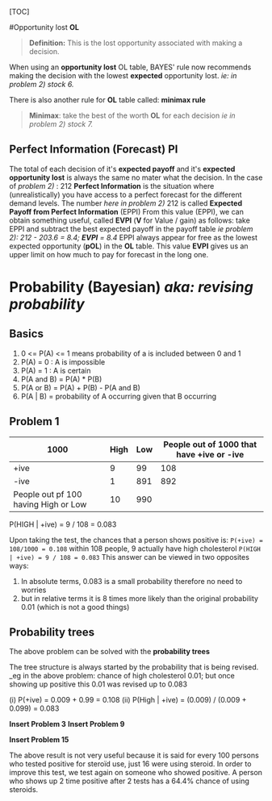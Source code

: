 [TOC]

#Opportunity lost **OL**
> __Definition:__ This is the lost opportunity associated with making a decision.

When using an **opportunity lost** OL table, BAYES' rule now recommends making the decision with the lowest **expected** opportunity lost. _ie: in problem 2) stock 6._

There is also another rule for **OL** table called: **minimax rule**

> **Minimax**: take the best of the worth **OL** for each decision _ie in problem 2) stock 7._

## Perfect Information (Forecast) **PI**

The total of each decision of it's **expected payoff** and it's **expected opportunity lost** is always the same no mater what the decision. In the case of _problem 2)_ : 212
**Perfect Information** is the situation where (unrealistically) you have access to a perfect forecast for the different demand levels. The number _here in problem 2)_ 212 is called **Expected Payoff from Perfect Information** (EPPI)
From this value (EPPI), we can obtain something useful, called **EVPI** (**V** for Value / gain) as follows: take EPPI and subtract the best expected payoff in the payoff table _ie problem 2): 212 - 203.6 = 8.4; **EVPI** = 8.4_
EPPI always appear for free as the lowest expected opportunity (**pOL**) in the **OL** table.
This value **EVPI** gives us an upper limit on how much to pay for forecast in the long one.

# Probability (Bayesian) _aka: revising probability_

## Basics
1. 0 <= P(A) <= 1 means probability of a is included between 0 and 1
2. P(A) = 0 : A is impossible
3. P(A) = 1 : A is certain
4. P(A and B) = P(A) * P(B)
5. P(A or B) = P(A) + P(B) - P(A and B)
6. P(A | B) = probability of A occurring given that B occurring

## Problem 1

|  1000	|   High	|   Low	|   People out of 1000 that have +ive or -ive	|
|---	|---	|---	|---	|
|  +ive 	|  9 	|   99	|   108	|
|   -ive	|   1	|   891	|   	892|
|   People out pf 100 having High or Low	|  10 	|   990	|   	|

P(HIGH | +ive) = 9 / 108 = 0.083

Upon taking the test, the chances that a person shows positive is:
`P(+ive) = 108/1000 = 0.108`
within 108 people, 9 actually have high cholesterol
`P(HIGH | +ive) = 9 / 108 = 0.083`
This answer can be viewed in two opposites ways:

1. In absolute terms, 0.083 is a small probability therefore no need to worries
2. but in relative terms it is 8 times more likely than the original probability 0.01 (which is not a good things)

## Probability trees

The above problem can be solved with the **probability trees**

The tree structure is always started by the probability that is being revised.
_eg in the above problem: chance of high cholesterol 0.01; but once showing up positive this 0.01 was revised up to 0.083  

   (i) P(+ive) = 0.009 + 0.99 = 0.108
(ii) P(High | +ive) = (0.009) / (0.009 + 0.099) = 0.083

**Insert Problem 3**
**Insert Problem 9**

**Insert Problem 15**

The above result is not very useful because it is said for every 100 persons who tested positive for steroïd use, just 16 were using steroid. In order to improve this test, we test again on someone who showed positive.
A person who shows up 2 time positive after 2 tests has a 64.4% chance of using steroids.
 